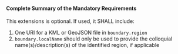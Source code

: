 #### Complete Summary of the Mandatory Requirements

This extensions is optional. If used, it SHALL include:
1.  One URI for a KML or GeoJSON file in `boundary.region`
1.  `boundary.localName` should only be used to provide the colloquial name(s)/description(s) of the identified region, if applicable